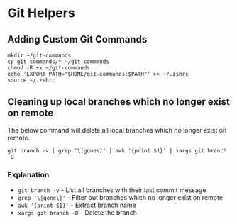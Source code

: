 # Git Helpers

## Adding Custom Git Commands

```shell
mkdir ~/git-commands
cp git-commands/* ~/git-commands
chmod -R +x ~/git-commands
echo 'EXPORT PATH="$HOME/git-commands:$PATH"' >> ~/.zshrc
source ~/.zshrc
```

## Cleaning up local branches which no longer exist on remote

The below command will delete all local branches which no longer exist on remote.

```shell
git branch -v | grep '\[gone\]' | awk '{print $1}' | xargs git branch -D
```

### Explanation

- `git branch -v` - List all branches with their last commit message
- `grep '\[gone\]'` - Filter out branches which no longer exist on remote
- `awk '{print $1}'` - Extract branch name
- `xargs git branch -D` - Delete the branch
